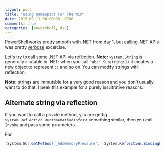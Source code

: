 ```yaml
---
layout: post
title: "using namespace For The Win"
date: 2015-09-11 00:00:00 -0700
comments: true
categories: [powershell, dsc]
---
```


PowerShell works pretty smooth with .NET from day 1, but calling .NET APIs was pretty [verbose](http://serverfault.com/questions/74744/using-namespaces-in-powershell) excercise.

Let's try to call some .NET API via reflection.
**Note:** 
`System.String` is generally imutable in .NET:
when you call `'abc'.Substring(1)` it creates a new object to represent `bc` and so on.
You can modify strings with reflection.

**Note:** strings are immutable for a very good reason and you don't usually want to do that.
I peek this example for a purely issultrative reasons.

## Alternate string via reflection

If you want to call a private method, you are gettig `System.Reflection.RuntimeMethodInfo` or something similar, then you call `Invoke` and pass some parameters.

For

~~~powershell
[System.GC].GetMethod('_AddMemoryPressure', [System.Reflection.BindingFlags]::NonPublic -bor [System.Reflection.BindingFlags]::Static).Invoke($null, [uint64]1)
~~~

